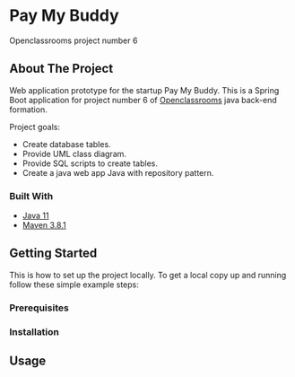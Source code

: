 # Pay My Buddy
Openclassrooms project number 6

<!-- ABOUT THE PROJECT -->
## About The Project

Web application prototype for the startup Pay My Buddy. This is a Spring Boot application for project number 6 of [Openclassrooms](https://openclassrooms.com/) java back-end formation.

Project goals:
* Create database tables.
* Provide UML class diagram.
* Provide SQL scripts to create tables.
* Create a java web app Java with repository pattern.



### Built With

* [Java 11](https://adoptopenjdk.net/)
* [Maven 3.8.1](https://maven.apache.org/download.cgi#downloading-apache-maven-3-8-1)

<!-- GETTING STARTED -->
## Getting Started

This is how to set up the project locally.
To get a local copy up and running follow these simple example steps:

### Prerequisites



### Installation



<!-- USAGE EXAMPLES -->
## Usage


